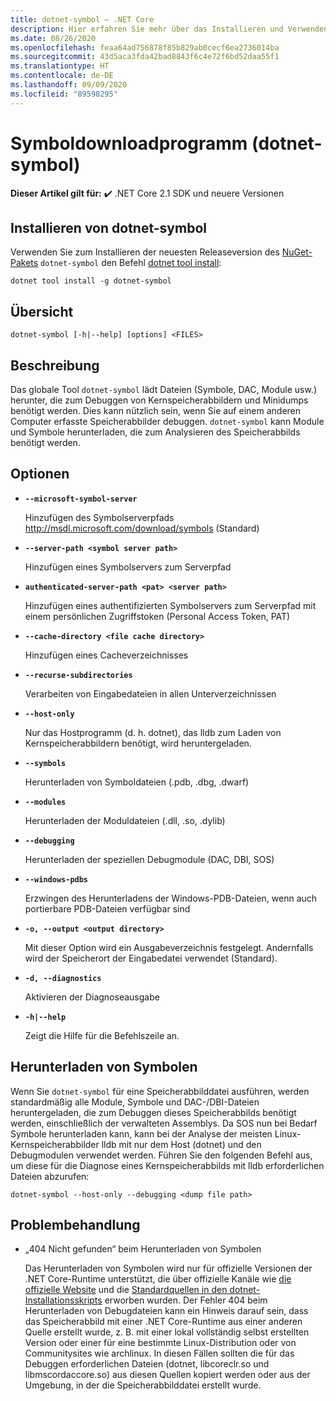 ```yaml
---
title: dotnet-symbol – .NET Core
description: Hier erfahren Sie mehr über das Installieren und Verwenden des Befehlszeilentools „dotnet-symbol“.
ms.date: 08/26/2020
ms.openlocfilehash: feaa64ad756878f85b829ab0cecf6ea2736014ba
ms.sourcegitcommit: 43d5aca3fda42bad8843f6c4e72f6bd52daa55f1
ms.translationtype: HT
ms.contentlocale: de-DE
ms.lasthandoff: 09/09/2020
ms.locfileid: "89598295"
---
```

# <a name="symbol-downloader-dotnet-symbol"></a>Symboldownloadprogramm (dotnet-symbol)

**Dieser Artikel gilt für:** ✔️ .NET Core 2.1 SDK und neuere Versionen

## <a name="install-dotnet-symbol"></a>Installieren von dotnet-symbol

Verwenden Sie zum Installieren der neuesten Releaseversion des [NuGet-Pakets](https://www.nuget.org/packages/dotnet-symbol) `dotnet-symbol` den Befehl [dotnet tool install](../tools/dotnet-tool-install.md):

```dotnetcli
dotnet tool install -g dotnet-symbol
```

## <a name="synopsis"></a>Übersicht

```console
dotnet-symbol [-h|--help] [options] <FILES>
```

## <a name="description"></a>Beschreibung

Das globale Tool `dotnet-symbol` lädt Dateien (Symbole, DAC, Module usw.) herunter, die zum Debuggen von Kernspeicherabbildern und Minidumps benötigt werden. Dies kann nützlich sein, wenn Sie auf einem anderen Computer erfasste Speicherabbilder debuggen. `dotnet-symbol` kann Module und Symbole herunterladen, die zum Analysieren des Speicherabbilds benötigt werden.

## <a name="options"></a>Optionen

- **`--microsoft-symbol-server`**

  Hinzufügen des Symbolserverpfads http://msdl.microsoft.com/download/symbols (Standard)

- **`--server-path <symbol server path>`**

  Hinzufügen eines Symbolservers zum Serverpfad

- **`authenticated-server-path <pat> <server path>`**

  Hinzufügen eines authentifizierten Symbolservers zum Serverpfad mit einem persönlichen Zugriffstoken (Personal Access Token, PAT)

- **`--cache-directory <file cache directory>`**

  Hinzufügen eines Cacheverzeichnisses

- **`--recurse-subdirectories`**

  Verarbeiten von Eingabedateien in allen Unterverzeichnissen

- **`--host-only`**

  Nur das Hostprogramm (d. h. dotnet), das lldb zum Laden von Kernspeicherabbildern benötigt, wird heruntergeladen.

- **`--symbols`**

  Herunterladen von Symboldateien (.pdb, .dbg, .dwarf)

- **`--modules`**

  Herunterladen der Moduldateien (.dll, .so, .dylib)

- **`--debugging`**

  Herunterladen der speziellen Debugmodule (DAC, DBI, SOS)

- **`--windows-pdbs`**

  Erzwingen des Herunterladens der Windows-PDB-Dateien, wenn auch portierbare PDB-Dateien verfügbar sind

- **`-o, --output <output directory>`**

  Mit dieser Option wird ein Ausgabeverzeichnis festgelegt. Andernfalls wird der Speicherort der Eingabedatei verwendet (Standard).

- **`-d, --diagnostics`**

  Aktivieren der Diagnoseausgabe

- **`-h|--help`**

  Zeigt die Hilfe für die Befehlszeile an.

## <a name="download-symbols"></a>Herunterladen von Symbolen

Wenn Sie `dotnet-symbol` für eine Speicherabbilddatei ausführen, werden standardmäßig alle Module, Symbole und DAC-/DBI-Dateien heruntergeladen, die zum Debuggen dieses Speicherabbilds benötigt werden, einschließlich der verwalteten Assemblys. Da SOS nun bei Bedarf Symbole herunterladen kann, kann bei der Analyse der meisten Linux-Kernspeicherabbilder lldb mit nur dem Host (dotnet) und den Debugmodulen verwendet werden. Führen Sie den folgenden Befehl aus, um diese für die Diagnose eines Kernspeicherabbilds mit lldb erforderlichen Dateien abzurufen:

```console
dotnet-symbol --host-only --debugging <dump file path>
```

## <a name="troubleshoot"></a>Problembehandlung

- „404 Nicht gefunden“ beim Herunterladen von Symbolen

   Das Herunterladen von Symbolen wird nur für offizielle Versionen der .NET Core-Runtime unterstützt, die über offizielle Kanäle wie [die offizielle Website](https://dotnet.microsoft.com/download/dotnet-core) und die [Standardquellen in den dotnet-Installationsskripts](https://docs.microsoft.com/dotnet/core/tools/dotnet-install-scripts) erworben wurden. Der Fehler 404 beim Herunterladen von Debugdateien kann ein Hinweis darauf sein, dass das Speicherabbild mit einer .NET Core-Runtime aus einer anderen Quelle erstellt wurde, z. B. mit einer lokal vollständig selbst erstellten Version oder einer für eine bestimmte Linux-Distribution oder von Communitysites wie archlinux. In diesen Fällen sollten die für das Debuggen erforderlichen Dateien (dotnet, libcoreclr.so und libmscordaccore.so) aus diesen Quellen kopiert werden oder aus der Umgebung, in der die Speicherabbilddatei erstellt wurde.
